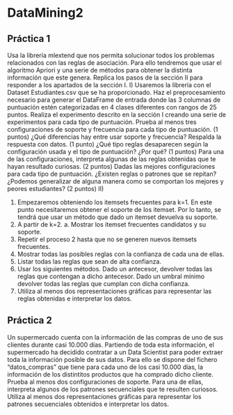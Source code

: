 # DataMining2

## Práctica 1
Usa la librería mlextend que nos permita solucionar todos los problemas relacionados con las reglas de asociación. Para ello tendremos que usar el algoritmo Apriori y una serie de métodos para obtener la distinta información que este genera. Replica los pasos de la sección II para responder a los apartados de la sección I.
I) Usaremos la librería con el Dataset Estudiantes.csv que se ha proporcionado. Haz el preprocesamiento necesario para generar el DataFrame de entrada donde las 3 columnas de puntuación estén categorizadas en 4 clases diferentes con rangos de 25 puntos. Realiza el experimento descrito en la sección I creando una serie de experimentos para cada tipo de puntuación.
Prueba al menos tres configuraciones de soporte y frecuencia para cada tipo de puntuación. (1 puntos)
¿Qué diferencias hay entre usar soporte y frecuencia? Respalda la respuesta con datos. (1 punto)
¿Qué tipo reglas desaparecen según la configuración usada y el tipo de puntuación? ¿Por qué? (1 puntos)
Para una de las configuraciones, interpreta algunas de las reglas obtenidas que te hayan resultado curiosas. (2 puntos)
Dadas las mejores configuraciones para cada tipo de puntuación. ¿Existen reglas o patrones que se repitan? ¿Podemos generalizar de alguna manera como se comportan los mejores y peores estudiantes? (2 puntos)
II)
1) Empezaremos obteniendo los itemsets frecuentes para k=1. En este punto necesitaremos obtener el soporte de los itemset. Por lo tanto, se tendrá que usar un método que dado un itemset devuelva su soporte.
2) A partir de k=2.
a. Mostrar los itemset frecuentes candidatos y su soporte.
3) Repetir el proceso 2 hasta que no se generen nuevos itemsets frecuentes.
4) Mostrar todas las posibles reglas con la confianza de cada una de ellas.
5) Listar todas las reglas que sean de alta confianza.
6) Usar los siguientes métodos. Dado un antecesor, devolver todas las reglas que contengan a dicho
antecesor. Dado un umbral mínimo devolver todas las reglas que cumplan con dicha confianza.
7) Utiliza al menos dos representaciones gráficas para representar las reglas obtenidas e interpretar los
datos.


## Práctica 2
Un supermercado cuenta con la información de las compras de uno de sus clientes durante casi 10.000 días. Partiendo de toda esta información, el supermercado ha decidido contratar a un Data Scientist para poder extraer toda la información posible de sus datos. Para ello se dispone del fichero “datos_compras” que tiene para cada uno de los casi 10.000 días, la información de los distintitos productos que ha comprado dicho cliente.
Prueba al menos dos configuraciones de soporte. Para una de ellas, interpreta algunos de los patrones secuenciales que te resulten curiosos. Utiliza al menos dos representaciones gráficas para representar los patrones secuenciales obtenidos e interpretar los datos.
